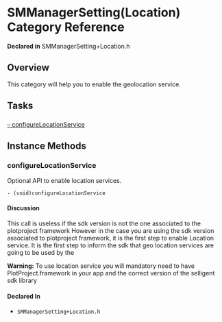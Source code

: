 # SMManagerSetting(Location) Category Reference

**Declared in** SMManagerSetting+Location.h  

## Overview

This category will help you to enable the geolocation service.

## Tasks

### 

[&ndash;&nbsp;configureLocationService](#/api/name/configureLocationService)  

<a title="Instance Methods" name="instance_methods"></a>
## Instance Methods

<a name="/api/name/configureLocationService" title="configureLocationService"></a>
### configureLocationService

Optional API to enable location services.

<code>- (void)configureLocationService</code>

#### Discussion
This call is useless if the sdk version is not the one associated to the plotproject framework
However in the case you are using the sdk version associated to plotproject framework, it is the first step to enable Location service.
It is the first step to inform the sdk that geo location services are going to be used by the

<strong>Warning:</strong> To use location service you will mandatory need to have PlotProject.framework in your app and the correct version of the selligent sdk library

#### Declared In
* `SMManagerSetting+Location.h`

